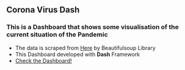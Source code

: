## Corona Virus Dash
### This is a Dashboard that shows some visualisation of the current situation of the Pandemic
* The data is scraped from [Here](https://www.worldometers.info/coronavirus/) by Beautifulsoup Library
* This Dashboard developed with **Dash** Framework
* [Check the Dashboard!](https://coronadash2021.herokuapp.com/)
